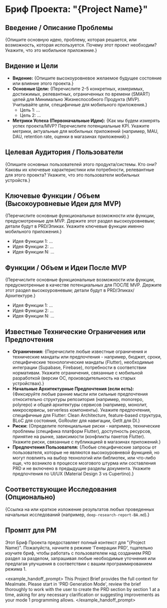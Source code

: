# Бриф Проекта: "{Project Name}"

## Введение / Описание Проблемы

{Опишите основную идею, проблему, которая решается, или возможность, которая используется. Почему этот проект необходим? Укажите, что это мобильное приложение.}

## Видение и Цели

- **Видение:** {Опишите высокоуровневое желаемое будущее состояние или влияние этого проекта.}
- **Основные Цели:** {Перечислите 2-5 конкретных, измеримых, достижимых, релевантных, ограниченных по времени (SMART) целей для Минимально Жизнеспособного Продукта (MVP). Учитывайте цели, специфичные для мобильного приложения.}
  - Цель 1: ...
  - Цель 2: ...
- **Метрики Успеха (Первоначальные Идеи):** {Как мы будем измерять успех проекта/MVP? Перечислите потенциальные KPI. Укажите метрики, актуальные для мобильных приложений (например, MAU, DAU, retention rate, оценки в магазинах приложений).}

## Целевая Аудитория / Пользователи

{Опишите основных пользователей этого продукта/системы. Кто они? Каковы их ключевые характеристики или потребности, релевантные для этого проекта? Укажите, что это пользователи мобильных устройств.}

## Ключевые Функции / Объем (Высокоуровневые Идеи для MVP)

{Перечислите основные функциональные возможности или функции, предусмотренные для MVP. Держите этот раздел высокоуровневым; детали будут в PRD/Эпиках. Укажите ключевые функции именно мобильного приложения.}

- Идея Функции 1: ...
- Идея Функции 2: ...
- Идея Функции N: ...

## Функции / Объем и Идеи После MVP

{Перечислите основные функциональные возможности или функции, предусмотренные в качестве потенциальных для ПОСЛЕ MVP. Держите этот раздел высокоуровневым; детали будут в PRD/Эпиках/Архитектуре.}

- Идея Функции 1: ...
- Идея Функции 2: ...
- Идея Функции N: ...

## Известные Технические Ограничения или Предпочтения

- **Ограничения:** {Перечислите любые известные ограничения и технические мандаты или предпочтения - например, бюджет, сроки, специфические технологические мандаты (Flutter), необходимые интеграции (Supabase, Firebase), потребности в соответствии нормативам. Укажите ограничения, связанные с мобильной разработкой (версии ОС, производительность на старых устройствах).}
- **Начальные Архитектурные Предпочтения (если есть):** {Фиксируйте любые ранние мысли или сильные предпочтения относительно структуры репозитория (например, monorepo, polyrepo) и общей архитектуры сервисов (например, монолит, микросервисы, serverless компоненты). Укажите предпочтения, специфичные для Flutter: Clean Architecture, feature-based структура, BLoC для состояния, GoRouter для навигации, GetIt для DI.}
- **Риски:** {Определите потенциальные риски - например, технические проблемы (специфика платформ Flutter), доступность ресурсов, принятие на рынке, зависимости (конфликты пакетов Flutter). Укажите риски, связанные с публикацией в магазинах приложений.}
- **Предпочтения Пользователя:** {Любые специфические запросы от пользователя, которые не являются высокоуровневой функцией, но могут повлиять на выбор технологий или библиотек, или что-либо еще, что возникло в процессе мозгового штурма или составления PRD и не включено в предыдущие разделы документа. Укажите предпочтения по UI/UX (Material Design 3 vs Cupertino).}

## Соответствующие Исследования (Опционально)

{Ссылка на или краткое изложение результатов любых проведенных начальных исследований (например, `deep-research-report-BA.md`).}

## Промпт для PM

Этот Бриф Проекта предоставляет полный контекст для "{Project Name}". Пожалуйста, начните в режиме 'Генерации PRD', тщательно изучите бриф, чтобы работать с пользователем над созданием PRD раздел за разделом, запрашивая любые необходимые уточнения или предлагая улучшения в соответствии с вашим программированием режима 1.

<example_handoff_prompt>
This Project Brief provides the full context for Mealmate. Please start in 'PRD Generation Mode', review the brief thoroughly to work with the user to create the PRD section by section 1 at a time, asking for any necessary clarification or suggesting improvements as your mode 1 programming allows.
</example_handoff_prompt>

